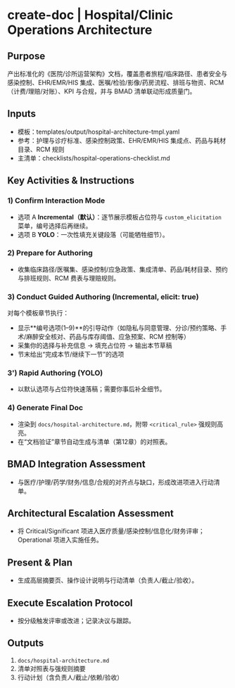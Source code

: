 # create-doc | Hospital/Clinic Operations Architecture

<!-- BMAD Task Spec -->

## Purpose

产出标准化的《医院/诊所运营架构》文档，覆盖患者旅程/临床路径、患者安全与感染控制、EHR/EMR/HIS 集成、医嘱/检验/影像/药房流程、排班与物资、RCM（计费/理赔/对账）、KPI 与合规，并与 BMAD 清单联动形成质量门。

## Inputs

- 模板：templates/output/hospital-architecture-tmpl.yaml
- 参考：护理与诊疗标准、感染控制政策、EHR/EMR/HIS 集成点、药品与耗材目录、RCM 规则
- 主清单：checklists/hospital-operations-checklist.md

## Key Activities & Instructions

### 1) Confirm Interaction Mode

- 选项 A **Incremental（默认）**：逐节展示模板占位符与 `custom_elicitation` 菜单，编号选择后再继续。
- 选项 B **YOLO**：一次性填充关键段落（可能牺牲细节）。

### 2) Prepare for Authoring

- 收集临床路径/医嘱集、感染控制/应急政策、集成清单、药品/耗材目录、预约与排班规则、RCM 费表与理赔规则。

### 3) Conduct Guided Authoring (Incremental, elicit: true)

对每个模板章节执行：

- 显示**编号选项(1–9)**的引导动作（如隐私与同意管理、分诊/预约策略、手术/麻醉安全核对、药品与库存阈值、应急预案、RCM 控制等）
- 采集你的选择与补充信息 → 填充占位符 → 输出本节草稿
- 节末给出“完成本节/继续下一节”的选项

### 3') Rapid Authoring (YOLO)

- 以默认选项与占位符快速落稿；需要你事后补全细节。

### 4) Generate Final Doc

- 渲染到 `docs/hospital-architecture.md`，附带 `<critical_rule>` 强规则高亮。
- 在“文档验证”章节自动生成与清单（第12章）的对照表。

## BMAD Integration Assessment

- 与医疗/护理/药学/财务/信息/合规的对齐点与缺口，形成改进项进入行动清单。

## Architectural Escalation Assessment

- 将 Critical/Significant 项进入医疗质量/感染控制/信息化/财务评审；Operational 项进入实施任务。

## Present & Plan

- 生成高层摘要页、操作设计说明与行动清单（负责人/截止/验收）。

## Execute Escalation Protocol

- 按分级触发评审或改进；记录决议与跟踪。

## Outputs

1. `docs/hospital-architecture.md`
2. 清单对照表与强规则摘要
3. 行动计划（含负责人/截止/依赖/验收）
